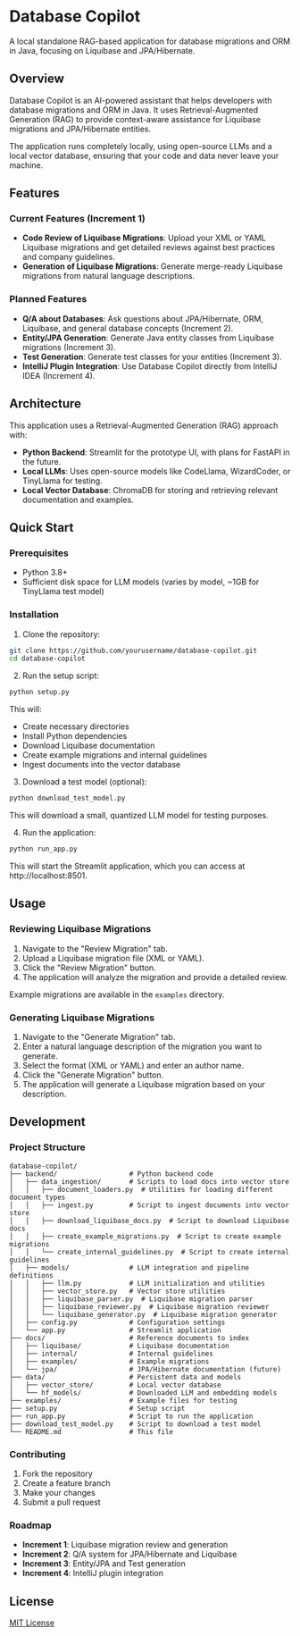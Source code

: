 # Database Copilot

A local standalone RAG-based application for database migrations and ORM in Java, focusing on Liquibase and JPA/Hibernate.

## Overview

Database Copilot is an AI-powered assistant that helps developers with database migrations and ORM in Java. It uses Retrieval-Augmented Generation (RAG) to provide context-aware assistance for Liquibase migrations and JPA/Hibernate entities.

The application runs completely locally, using open-source LLMs and a local vector database, ensuring that your code and data never leave your machine.

## Features

### Current Features (Increment 1)
- **Code Review of Liquibase Migrations**: Upload your XML or YAML Liquibase migrations and get detailed reviews against best practices and company guidelines.
- **Generation of Liquibase Migrations**: Generate merge-ready Liquibase migrations from natural language descriptions.

### Planned Features
- **Q/A about Databases**: Ask questions about JPA/Hibernate, ORM, Liquibase, and general database concepts (Increment 2).
- **Entity/JPA Generation**: Generate Java entity classes from Liquibase migrations (Increment 3).
- **Test Generation**: Generate test classes for your entities (Increment 3).
- **IntelliJ Plugin Integration**: Use Database Copilot directly from IntelliJ IDEA (Increment 4).

## Architecture

This application uses a Retrieval-Augmented Generation (RAG) approach with:
- **Python Backend**: Streamlit for the prototype UI, with plans for FastAPI in the future.
- **Local LLMs**: Uses open-source models like CodeLlama, WizardCoder, or TinyLlama for testing.
- **Local Vector Database**: ChromaDB for storing and retrieving relevant documentation and examples.

## Quick Start

### Prerequisites
- Python 3.8+
- Sufficient disk space for LLM models (varies by model, ~1GB for TinyLlama test model)

### Installation

1. Clone the repository:
```bash
git clone https://github.com/yourusername/database-copilot.git
cd database-copilot
```

2. Run the setup script:
```bash
python setup.py
```
This will:
- Create necessary directories
- Install Python dependencies
- Download Liquibase documentation
- Create example migrations and internal guidelines
- Ingest documents into the vector database

3. Download a test model (optional):
```bash
python download_test_model.py
```
This will download a small, quantized LLM model for testing purposes.

4. Run the application:
```bash
python run_app.py
```
This will start the Streamlit application, which you can access at http://localhost:8501.

## Usage

### Reviewing Liquibase Migrations

1. Navigate to the "Review Migration" tab.
2. Upload a Liquibase migration file (XML or YAML).
3. Click the "Review Migration" button.
4. The application will analyze the migration and provide a detailed review.

Example migrations are available in the `examples` directory.

### Generating Liquibase Migrations

1. Navigate to the "Generate Migration" tab.
2. Enter a natural language description of the migration you want to generate.
3. Select the format (XML or YAML) and enter an author name.
4. Click the "Generate Migration" button.
5. The application will generate a Liquibase migration based on your description.

## Development

### Project Structure

```
database-copilot/
├── backend/                  # Python backend code
│   ├── data_ingestion/       # Scripts to load docs into vector store
│   │   ├── document_loaders.py  # Utilities for loading different document types
│   │   ├── ingest.py         # Script to ingest documents into vector store
│   │   ├── download_liquibase_docs.py  # Script to download Liquibase docs
│   │   ├── create_example_migrations.py  # Script to create example migrations
│   │   └── create_internal_guidelines.py  # Script to create internal guidelines
│   ├── models/               # LLM integration and pipeline definitions
│   │   ├── llm.py            # LLM initialization and utilities
│   │   ├── vector_store.py   # Vector store utilities
│   │   ├── liquibase_parser.py  # Liquibase migration parser
│   │   ├── liquibase_reviewer.py  # Liquibase migration reviewer
│   │   └── liquibase_generator.py  # Liquibase migration generator
│   ├── config.py             # Configuration settings
│   └── app.py                # Streamlit application
├── docs/                     # Reference documents to index
│   ├── liquibase/            # Liquibase documentation
│   ├── internal/             # Internal guidelines
│   ├── examples/             # Example migrations
│   └── jpa/                  # JPA/Hibernate documentation (future)
├── data/                     # Persistent data and models
│   ├── vector_store/         # Local vector database
│   └── hf_models/            # Downloaded LLM and embedding models
├── examples/                 # Example files for testing
├── setup.py                  # Setup script
├── run_app.py                # Script to run the application
├── download_test_model.py    # Script to download a test model
└── README.md                 # This file
```

### Contributing

1. Fork the repository
2. Create a feature branch
3. Make your changes
4. Submit a pull request

### Roadmap

- **Increment 1**: Liquibase migration review and generation
- **Increment 2**: Q/A system for JPA/Hibernate and Liquibase
- **Increment 3**: Entity/JPA and Test generation
- **Increment 4**: IntelliJ plugin integration

## License

[MIT License](LICENSE)
